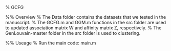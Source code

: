 
% GCFG

%% Overview
% The Data folder contains the datasets that we tested in the manuscript.
% The GCFG.m and GGM.m functions in the src folder are used to updated association matrix W and affinity matrix Z, respectively.
% The GenLouvain-master folder in the src folder is used to clustering.


%% Useage
% Run the main code: main.m

